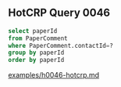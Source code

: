 
## HotCRP Query 0046
```sql
select paperId
from PaperComment
where PaperComment.contactId=?
group by paperId
order by paperId
```
[examples/h0046-hotcrp.md](/examples/h0046-hotcrp.md)